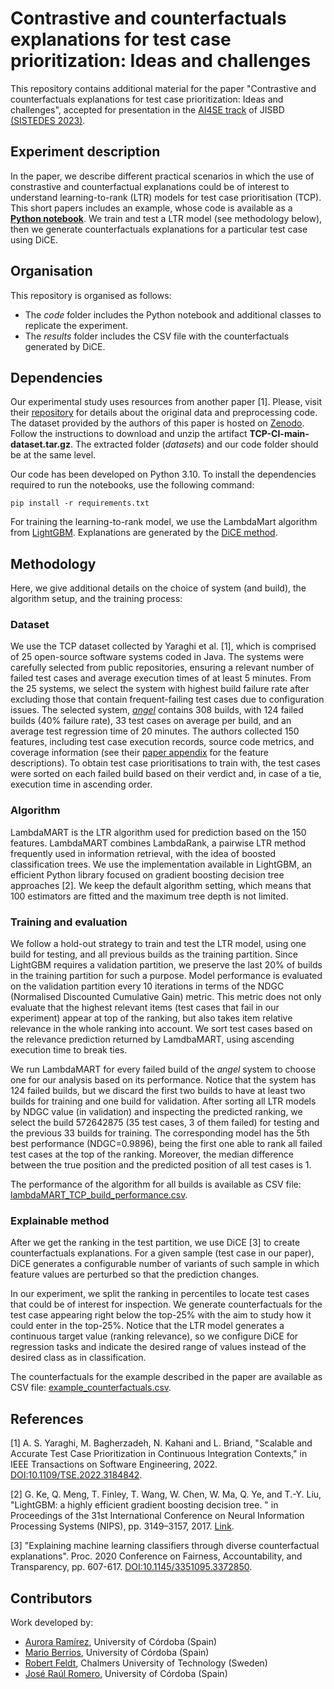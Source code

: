 # Contrastive and counterfactuals explanations for test case prioritization: Ideas and challenges

This repository contains additional material for the paper "Contrastive and counterfactuals explanations for test case prioritization: Ideas and challenges", accepted for presentation in the [AI4SE track](https://sistedes2023.uclm.es/MJISBD_AI4SE.php) of JISBD [(SISTEDES 2023)](https://sistedes2023.uclm.es/).

## Experiment description

In the paper, we describe different practical scenarios in which the use of constrastive and counterfactual explanations could be of interest to understand learning-to-rank (LTR) models for test case prioritisation (TCP). This short papers includes an example, whose code is available as a [**Python notebook**](code/tcp_dice.ipynb). We train and test a LTR model (see methodology below), then we generate counterfactuals explanations for a particular test case using DiCE.

## Organisation

This repository is organised as follows:

* The *code* folder includes the Python notebook and additional classes to replicate the experiment.
* The *results* folder includes the CSV file with the counterfactuals generated by DiCE. 

## Dependencies

Our experimental study uses resources from another paper [1]. Please, visit their [repository](https://github.com/Ahmadreza-SY/TCP-CI) for details about the original data and preprocessing code. The dataset provided by the authors of this paper is hosted on [Zenodo](https://zenodo.org/record/6415365#.Y9Kw43bMJD8). Follow the instructions to download and unzip the artifact **TCP-CI-main-dataset.tar.gz**. The extracted folder (*datasets*) and our code folder should be at the same level.

Our code has been developed on Python 3.10. To install the dependencies required to run the notebooks, use the following command:

````
pip install -r requirements.txt
````

For training the learning-to-rank model, we use the LambdaMart algorithm from [LightGBM](https://lightgbm.readthedocs.io/). Explanations are generated by the [DiCE method](https://github.com/interpretml/DiCE).

## Methodology

Here, we give additional details on the choice of system (and build), the algorithm setup, and the training process:

### Dataset

We use the TCP dataset collected by Yaraghi et al. [1], which is comprised of 25 open-source software systems coded in Java. The systems were carefully selected from public repositories, ensuring a relevant number of failed test cases and average execution times of at least 5 minutes. From the 25 systems, we select the system with highest build failure rate after excluding those that contain frequent-failing test cases due to configuration issues. The selected system, [*angel*](https://github.com/Angel-ML/angel) contains 308 builds, with 124 failed builds (40% failure rate), 33 test cases on average per build, and an average test regression time of 20 minutes. The authors collected 150 features, including test case execution records, source code metrics, and coverage information (see their [paper appendix](https://ieeexplore.ieee.org/document/9801672/media#media) for the feature descriptions). To obtain test case prioritisations to train with, the test cases were sorted on each failed build based on their verdict and, in case of a tie, execution time in ascending order.

### Algorithm 

LambdaMART is the LTR algorithm used for prediction based on the 150 features. LambdaMART combines LambdaRank, a pairwise LTR method frequently used in information retrieval, with the idea of boosted classification trees. We use the implementation available in LightGBM, an efficient Python library focused on gradient boosting decision tree approaches [2]. We keep the default algorithm setting, which means that 100 estimators are fitted and the maximum tree depth is not limited.

### Training and evaluation

We follow a hold-out strategy to train and test the LTR model, using one build for testing, and all previous builds as the training partition. Since LightGBM requires a validation partition, we preserve the last 20% of builds in the training partition for such a purpose. Model performance is evaluated on the validation partition every 10 iterations in terms of the NDGC (Normalised Discounted Cumulative Gain) metric. This metric does not only evaluate that the highest relevant items (test cases that fail in our experiment) appear at top of the ranking, but also takes item relative relevance in the whole ranking into account. We sort test cases based on the relevance prediction returned by LamdbaMART, using ascending execution time to break ties.

We run LambdaMART for every failed build of the *angel* system to choose one for our analysis based on its performance. Notice that the system has 124 failed builds, but we discard the first two builds to have at least two builds for training and one build for validation. After sorting all LTR models by NDGC value (in validation) and inspecting the predicted ranking, we select the build 572642875 (35 test cases, 3 of them failed) for testing and the previous 33 builds for training. The corresponding model has the 5th best performance (NDGC=0.9896), being the first one able to rank all failed test cases at the top of the ranking. Moreover, the median difference between the true position and the predicted position of all test cases is 1.

The performance of the algorithm for all builds is available as CSV file: [lambdaMART_TCP_build_performance.csv](results/lambdaMART_TCP_build_performance.csv).

### Explainable method

After we get the ranking in the test partition, we use DiCE [3] to create counterfactuals explanations. For a given sample (test case in our paper), DiCE generates a configurable number of variants of such sample in which feature values are perturbed so that the prediction changes.

In our experiment, we split the ranking in percentiles to locate test cases that could be of interest for inspection. We generate counterfactuals for the test case appearing right below the top-25% with the aim to study how it could enter in the top-25%. Notice that the LTR model generates a continuous target value (ranking relevance), so we configure DiCE for regression tasks and indicate the desired range of values instead of the desired class as in classification. 

The counterfactuals for the example described in the paper are available as CSV file: [example_counterfactuals.csv](results/example_counterfactuals.csv).

## References

[1] A. S. Yaraghi, M. Bagherzadeh, N. Kahani and L. Briand, "Scalable and Accurate Test Case Prioritization in Continuous Integration Contexts," in IEEE Transactions on Software Engineering, 2022. [DOI:10.1109/TSE.2022.3184842](https://doi.org/10.1109/TSE.2022.3184842).

[2] G. Ke, Q. Meng, T. Finley, T. Wang, W. Chen, W. Ma, Q. Ye, and T.-Y. Liu, "LightGBM: a highly efficient gradient boosting decision tree. " in Proceedings of the 31st International Conference on Neural Information Processing Systems (NIPS), pp. 3149–3157, 2017. [Link](https://dl.acm.org/doi/10.5555/3294996.3295074).

[3] "Explaining machine learning classifiers through diverse counterfactual explanations". Proc. 2020 Conference on Fairness, Accountability, and Transparency, pp. 607-617. [DOI:10.1145/3351095.3372850](https://doi.org/10.1145/3351095.3372850).

## Contributors

Work developed by:

* [Aurora Ramírez](https://github.com/aurorarq), University of Córdoba (Spain)
* [Mario Berrios](https://github.com/MarioBerrios), University of Córdoba (Spain)
* [Robert Feldt](https://github.com/robertfeldt), Chalmers University of Technology (Sweden)
* [José Raúl Romero](https://github.com/jrromero), University of Córdoba (Spain)
